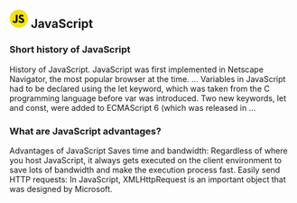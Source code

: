 ## ![Logo of JavaScript](../images/JavaScript.png) JavaScript
### Short history of JavaScript
History of JavaScript. JavaScript was first implemented in Netscape Navigator, the most popular browser at the time. ... Variables in JavaScript had to be declared using the let keyword, which was taken from the C programming language before var was introduced. Two new keywords, let and const, were added to ECMAScript 6 (which was released in ...
### What are JavaScript advantages?
Advantages of JavaScript Saves time and bandwidth: Regardless of where you host JavaScript, it always gets executed on the client environment to save lots of bandwidth and make the execution process fast. Easily send HTTP requests: In JavaScript, XMLHttpRequest is an important object that was designed by Microsoft.
